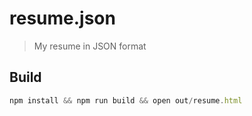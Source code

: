 # resume.json
> My resume in JSON format

## Build
```js
npm install && npm run build && open out/resume.html
```
